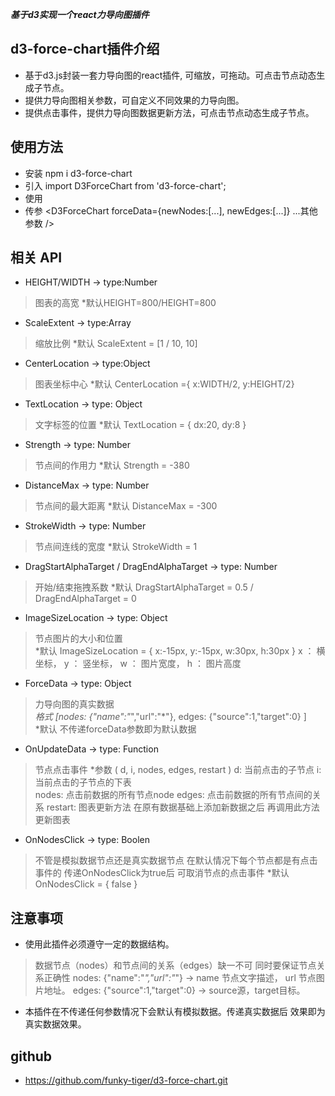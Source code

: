 ***基于d3实现一个react力导向图插件***

## d3-force-chart插件介绍
- 基于d3.js封装一套力导向图的react插件, 可缩放，可拖动。可点击节点动态生成子节点。
- 提供力导向图相关参数，可自定义不同效果的力导向图。
- 提供点击事件，提供力导向图数据更新方法，可点击节点动态生成子节点。

## 使用方法
- 安装 npm i d3-force-chart
- 引入 import D3ForceChart from 'd3-force-chart';
- 使用 <D3ForceChart />
- 传参 <D3ForceChart forceData={newNodes:[...], newEdges:[...]} ...其他参数 />

## 相关 API
- HEIGHT/WIDTH -> type:Number
> 图表的高宽   *默认HEIGHT=800/HEIGHT=800

- ScaleExtent -> type:Array
> 缩放比例   *默认 ScaleExtent = [1 / 10, 10]

- CenterLocation -> type:Object
> 图表坐标中心   *默认 CenterLocation ={ x:WIDTH/2, y:HEIGHT/2}

- TextLocation -> type: Object
> 文字标签的位置   *默认 TextLocation = { dx:20, dy:8 }

- Strength -> type: Number
> 节点间的作用力   *默认 Strength = -380

- DistanceMax -> type: Number
> 节点间的最大距离   *默认 DistanceMax = -300

- StrokeWidth -> type: Number
> 节点间连线的宽度   *默认 StrokeWidth = 1

- DragStartAlphaTarget / DragEndAlphaTarget -> type: Number
> 开始/结束拖拽系数   *默认 DragStartAlphaTarget = 0.5 / DragEndAlphaTarget = 0

- ImageSizeLocation -> type: Object
> 节点图片的大小和位置   
> *默认 ImageSizeLocation = { x:-15px, y:-15px, w:30px, h:30px }
> x ： 横坐标， y ： 竖坐标， w ： 图片宽度， h ： 图片高度

- ForceData -> type: Object
> 力导向图的真实数据  
>  *格式 [nodes: {"name":"*","url":"*"}, edges:  {"source":1,"target":0} ]  
>  *默认 不传递forceData参数即为默认数据

- OnUpdateData -> type: Function
> 节点点击事件
>   *参数 ( d, i, nodes, edges, restart )
>       d: 当前点击的子节点
>       i: 当前点击的子节点的下表    
>       nodes: 点击前数据的所有节点node
>       edges: 点击前数据的所有节点间的关系
>       restart: 图表更新方法 在原有数据基础上添加新数据之后 再调用此方法更新图表

- OnNodesClick -> type: Boolen
> 不管是模拟数据节点还是真实数据节点 在默认情况下每个节点都是有点击事件的
> 传递OnNodesClick为true后 可取消节点的点击事件
> *默认OnNodesClick = { false }

## 注意事项
- 使用此插件必须遵守一定的数据结构。
> 数据节点（nodes）和节点间的关系（edges）缺一不可
> 同时要保证节点关系正确性
> nodes: {"name":"*","url":"*"} -> name 节点文字描述， url 节点图片地址。
> edges:  {"source":1,"target":0} -> source源，target目标。
- 本插件在不传递任何参数情况下会默认有模拟数据。传递真实数据后 效果即为真实数据效果。

## github
- https://github.com/funky-tiger/d3-force-chart.git



